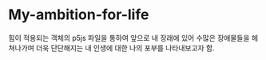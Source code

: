 # My-ambition-for-life
힘이 적용되는 객체의 p5js 파일을 통하여 앞으로 내 장래에 있어 수많은 장애물들을 헤쳐나가며 더욱 단단해지는 내 인생에 대한 나의 포부를 나타내보고자 함.
